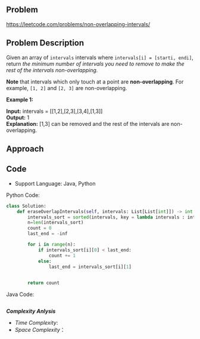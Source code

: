 ## Problem

https://leetcode.com/problems/non-overlapping-intervals/

## Problem Description

Given an array of `intervals` intervals where `intervals[i] = [starti, endi]`, return *the minimum number of intervals you need to remove to make the rest of the intervals non-overlapping.*

**Note** that intervals which only touch at a point are **non-overlapping**. For example, `[1, 2]` and `[2, 3]` are non-overlapping.


**Example 1:**

**Input:** intervals = [[1,2],[2,3],[3,4],[1,3]]  <br>
**Output:** 1  <br>
**Explanation:** [1,3] can be removed and the rest of the intervals are non-overlapping.


## Approach



## Code

- Support Language: Java, Python

Python Code:

```py
class Solution:
    def eraseOverlapIntervals(self, intervals: List[List[int]]) -> int:
        intervals_sort = sorted(intervals, key = lambda intervals : intervals[1])
        n=len(intervals_sort)
        count = 0
        last_end = -inf

        for i in range(n):
            if intervals_sort[i][0] < last_end:
                count += 1
            else:
                last_end = intervals_sort[i][1]

        
        return count
```

Java Code:

```

```

**_Complexity Anlysis_**

- _Time Complexity_: 
- _Space Complexity_：
